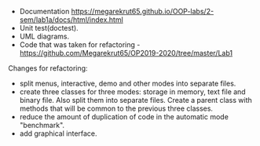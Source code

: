 * Documentation https://megarekrut65.github.io/OOP-labs/2-sem/lab1a/docs/html/index.html
* Unit test(doctest).
* UML diagrams.
* Code that was taken for refactoring - https://github.com/Megarekrut65/OP2019-2020/tree/master/Lab1

Changes for refactoring:
* split menus, interactive, demo and other modes into separate files.
* create three classes for three modes: storage in memory, text file and binary file. Also split them into separate files. Create a parent class with methods that will be common to the previous three classes.
* reduce the amount of duplication of code in the automatic mode "benchmark".
* add graphical interface.